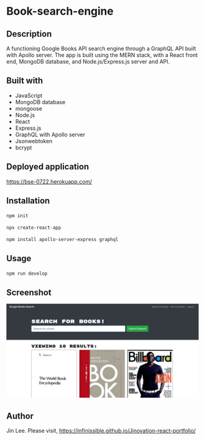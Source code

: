 # Book-search-engine

## Description

A functioning Google Books API search engine through a GraphQL API
built with Apollo server. The app is built using the MERN stack, with a React front end, MongoDB database, and Node.js/Express.js server and API.

## Built with

- JavaScript
- MongoDB database
- mongoose
- Node.js
- React
- Express.js
- GraphQL with Apollo server
- Jsonwebtoken
- bcrypt

## Deployed application

https://bse-0722.herokuapp.com/

## Installation

`npm init`

`npx create-react-app`

`npm install apollo-server-express graphql`

## Usage

`npm run develop`

## Screenshot

<img src='./src/assets/screenshot/main-page.jpg'>

## Author

Jin Lee. Please visit, https://infinissible.github.io/Jinovation-react-portfolio/
